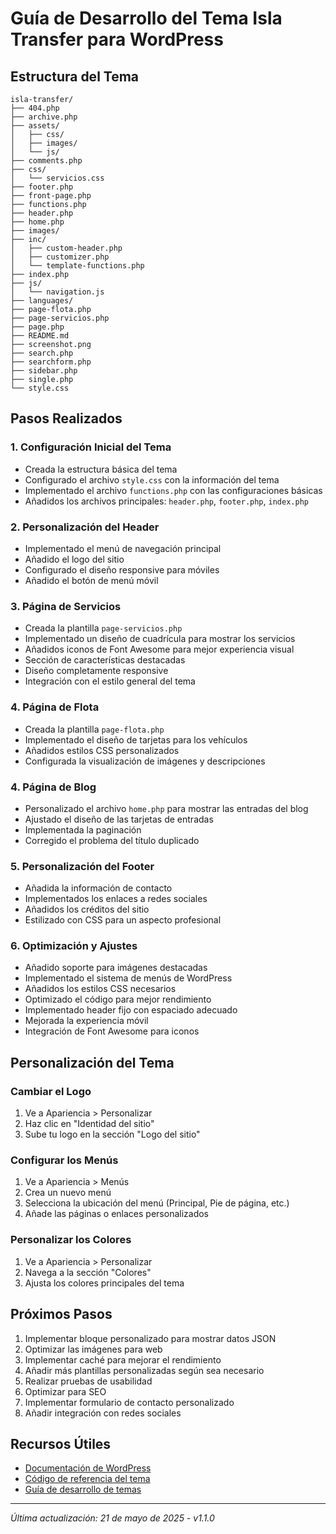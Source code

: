 # Guía de Desarrollo del Tema Isla Transfer para WordPress

## Estructura del Tema

```
isla-transfer/
├── 404.php
├── archive.php
├── assets/
│   ├── css/
│   ├── images/
│   └── js/
├── comments.php
├── css/
│   └── servicios.css
├── footer.php
├── front-page.php
├── functions.php
├── header.php
├── home.php
├── images/
├── inc/
│   ├── custom-header.php
│   ├── customizer.php
│   └── template-functions.php
├── index.php
├── js/
│   └── navigation.js
├── languages/
├── page-flota.php
├── page-servicios.php
├── page.php
├── README.md
├── screenshot.png
├── search.php
├── searchform.php
├── sidebar.php
├── single.php
└── style.css
```

## Pasos Realizados

### 1. Configuración Inicial del Tema
- Creada la estructura básica del tema
- Configurado el archivo `style.css` con la información del tema
- Implementado el archivo `functions.php` con las configuraciones básicas
- Añadidos los archivos principales: `header.php`, `footer.php`, `index.php`

### 2. Personalización del Header
- Implementado el menú de navegación principal
- Añadido el logo del sitio
- Configurado el diseño responsive para móviles
- Añadido el botón de menú móvil

### 3. Página de Servicios
- Creada la plantilla `page-servicios.php`
- Implementado un diseño de cuadrícula para mostrar los servicios
- Añadidos iconos de Font Awesome para mejor experiencia visual
- Sección de características destacadas
- Diseño completamente responsive
- Integración con el estilo general del tema

### 4. Página de Flota
- Creada la plantilla `page-flota.php`
- Implementado el diseño de tarjetas para los vehículos
- Añadidos estilos CSS personalizados
- Configurada la visualización de imágenes y descripciones

### 4. Página de Blog
- Personalizado el archivo `home.php` para mostrar las entradas del blog
- Ajustado el diseño de las tarjetas de entradas
- Implementada la paginación
- Corregido el problema del título duplicado

### 5. Personalización del Footer
- Añadida la información de contacto
- Implementados los enlaces a redes sociales
- Añadidos los créditos del sitio
- Estilizado con CSS para un aspecto profesional

### 6. Optimización y Ajustes
- Añadido soporte para imágenes destacadas
- Implementado el sistema de menús de WordPress
- Añadidos los estilos CSS necesarios
- Optimizado el código para mejor rendimiento
- Implementado header fijo con espaciado adecuado
- Mejorada la experiencia móvil
- Integración de Font Awesome para iconos

## Personalización del Tema

### Cambiar el Logo
1. Ve a Apariencia > Personalizar
2. Haz clic en "Identidad del sitio"
3. Sube tu logo en la sección "Logo del sitio"

### Configurar los Menús
1. Ve a Apariencia > Menús
2. Crea un nuevo menú
3. Selecciona la ubicación del menú (Principal, Pie de página, etc.)
4. Añade las páginas o enlaces personalizados

### Personalizar los Colores
1. Ve a Apariencia > Personalizar
2. Navega a la sección "Colores"
3. Ajusta los colores principales del tema

## Próximos Pasos

1. Implementar bloque personalizado para mostrar datos JSON
2. Optimizar las imágenes para web
3. Implementar caché para mejorar el rendimiento
4. Añadir más plantillas personalizadas según sea necesario
5. Realizar pruebas de usabilidad
6. Optimizar para SEO
7. Implementar formulario de contacto personalizado
8. Añadir integración con redes sociales

## Recursos Útiles

- [Documentación de WordPress](https://developer.wordpress.org/themes/)
- [Código de referencia del tema](https://github.com/WordPress/twentytwentyone)
- [Guía de desarrollo de temas](https://developer.wordpress.org/themes/getting-started/)

---

*Última actualización: 21 de mayo de 2025 - v1.1.0*
